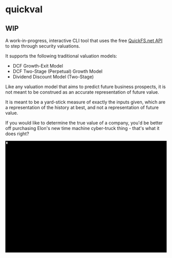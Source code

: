 # quickval

## WIP

A work-in-progress, interactive CLI tool that uses the free [QuickFS.net API](https://quickfs.net/features/public-api) to step through security valuations.

It supports the following traditional valuation models:

- DCF Growth-Exit Model
- DCF Two-Stage (Perpetual) Growth Model
- Dividend Discount Model (Two-Stage)

Like any valuation model that aims to predict future business prospects, it is not meant to be construed as an accurate representation of future value.

It is meant to be a yard-stick measure of exactly the inputs given, which are a representation of the history at best, and not a representation of future value.

If you would like to determine the true value of a company, you'd be better off purchasing Elon's new time machine cyber-truck thing - that's what it does right?

![quickval cmd line example](files/quickval.gif "Example GIF")
